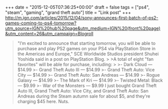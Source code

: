 +++
date = "2015-12-05T07:36:25+00:00"
draft = false
tags = ["ps4", "steam", "gaming", "grand theft auto"]
title = "Link post"
+++
http://m.ign.com/articles/2015/12/04/sony-announces-first-batch-of-ps2-games-coming-to-ps4-tomorrow?utm_source=IGN%20hub%20page&utm_medium=IGN%20(front%20page)&utm_content=26&utm_campaign=Blogroll

>"I’m excited to announce that starting tomorrow, you will be able to purchase and play PS2 games on your PS4 via PlayStation Store in the Americas and Europe," SCE Worldwide Studios president Shuhei Yoshida said in a post on PlayStation Blog. > >A total of eight "fan favorites" will be able for purchase, including: > >- Dark Cloud — $14.99 >- Grand Theft Auto III — $14.99 >- Grand Theft Auto: Vice City — $14.99 >- Grand Theft Auto: San Andreas — $14.99 >- Rogue Galaxy — $14.99 >- The Mark of Kri — $14.99 >- Twisted Metal: Black — $9.99 >- War of the Monsters — $9.99 I just bought Grand Theft Auto III, Grand Theft Auto: Vice City, and Grand Theft Auto: San Andreas during the Steam autumn sale for about $5, and they're charging $45 here. Nuts.
